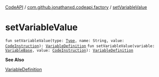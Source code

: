 [CodeAPI](../index.md) / [com.github.jonathanxd.codeapi.factory](index.md) / [setVariableValue](.)

# setVariableValue

`fun setVariableValue(type: `[`Type`](http://docs.oracle.com/javase/6/docs/api/java/lang/reflect/Type.html)`, name: String, value: `[`CodeInstruction`](../com.github.jonathanxd.codeapi/-code-instruction.md)`): `[`VariableDefinition`](../com.github.jonathanxd.codeapi.base/-variable-definition/index.md)
`fun setVariableValue(variable: `[`VariableBase`](../com.github.jonathanxd.codeapi.base/-variable-base/index.md)`, value: `[`CodeInstruction`](../com.github.jonathanxd.codeapi/-code-instruction.md)`): `[`VariableDefinition`](../com.github.jonathanxd.codeapi.base/-variable-definition/index.md)

**See Also**

[VariableDefinition](../com.github.jonathanxd.codeapi.base/-variable-definition/index.md)

